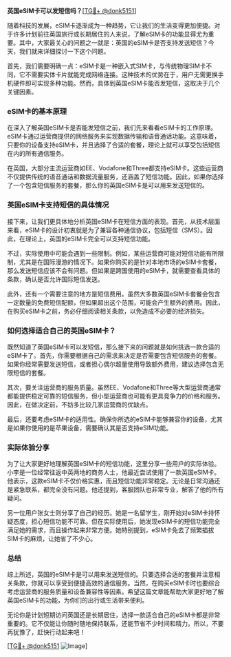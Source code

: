 **英国eSIM卡可以发短信吗？**[[TG💪+ @donk5151](https://t.me/s/donk5151)]

随着科技的发展，eSIM卡逐渐成为一种趋势，它让我们的生活变得更加便捷。对于许多计划前往英国旅行或长期居住的人来说，了解eSIM卡的功能显得尤为重要。其中，大家最关心的问题之一就是：英国的eSIM卡是否支持发送短信？今天，我们就来详细探讨一下这个问题。

首先，我们需要明确一点：eSIM卡是一种嵌入式SIM卡，与传统物理SIM卡不同，它不需要实体卡片就能完成网络连接。这种技术的优势在于，用户无需更换手机硬件即可实现多种功能。然而，具体到英国eSIM卡能否发短信，这取决于几个关键因素。

### eSIM卡的基本原理

在深入了解英国eSIM卡是否能发短信之前，我们先来看看eSIM卡的工作原理。eSIM卡通过运营商提供的网络服务来实现数据传输和语音通话功能。这意味着，只要你的设备支持eSIM卡，并且选择了合适的套餐，理论上就可以享受包括短信在内的所有通信服务。

在英国，大部分主流运营商如EE、Vodafone和Three都支持eSIM卡。这些运营商不仅提供传统的语音通话和数据流量服务，还涵盖了短信功能。因此，如果你选择了一个包含短信服务的套餐，那么你的英国eSIM卡是可以用来发送短信的。

### 英国eSIM卡支持短信的具体情况

接下来，让我们更具体地分析英国eSIM卡在短信方面的表现。首先，从技术层面来看，eSIM卡的设计初衷就是为了兼容各种通信协议，包括短信（SMS）。因此，在理论上，英国的eSIM卡完全可以支持短信功能。

不过，实际使用中可能会遇到一些限制。例如，某些运营商可能对短信功能有所限制，尤其是在国际漫游的情况下。如果你购买的是针对本地市场的eSIM卡套餐，那么发送短信应该不会有问题。但如果是跨国使用的eSIM卡，就需要查看具体的条款，确认是否允许国际短信发送。

此外，还有一个需要注意的地方是短信费用。虽然大多数英国eSIM卡套餐会包含一定数量的免费短信配额，但如果超出这个范围，可能会产生额外的费用。因此，在购买eSIM卡之前，务必仔细阅读相关条款，以免造成不必要的经济损失。

### 如何选择适合自己的英国eSIM卡？

既然知道了英国eSIM卡可以发短信，那么接下来的问题就是如何挑选一款合适的eSIM卡了。首先，你需要根据自己的需求来决定是否需要包含短信服务的套餐。如果你经常需要发送短信，或者担心偶尔超量使用导致额外费用，建议选择包含无限短信的套餐。

其次，要关注运营商的服务质量。虽然EE、Vodafone和Three等大型运营商通常都能提供稳定可靠的短信服务，但小型运营商也可能有更具竞争力的价格和服务。因此，在做决定前，不妨多比较几家运营商的优缺点。

最后，还要考虑eSIM卡的适用性。确保你所选的eSIM卡能够兼容你的设备，尤其是如果你使用的是苹果设备，需要确认其是否支持eSIM功能。

### 实际体验分享

为了让大家更好地理解英国eSIM卡的短信功能，这里分享一些用户的实际体验。小李是一位经常往返中英两地的商务人士，他最近尝试使用了一款英国eSIM卡。他表示，这款eSIM卡不仅价格实惠，而且短信功能非常稳定。无论是日常沟通还是紧急联系，都完全没有问题。他还提到，客服团队也非常专业，解答了他的所有疑问。

另一位用户张女士则分享了自己的经历。她是一名留学生，刚开始对eSIM卡持怀疑态度，担心短信功能不可靠。但在实际使用后，她发现eSIM卡的短信功能完全满足她的需求，而且操作起来非常方便。她特别提到，eSIM卡免去了频繁插拔SIM卡的麻烦，让她省了不少心。

### 总结

综上所述，英国的eSIM卡是可以用来发送短信的。只要选择合适的套餐并注意相关条款，你就可以享受到便捷高效的通信服务。当然，在购买eSIM卡时也要综合考虑运营商的服务质量和设备兼容性等因素。希望这篇文章能帮助大家更好地了解英国eSIM卡的功能，为你们的出行或生活带来便利。

无论你是计划短期访问英国还是长期居住，选择一款适合自己的eSIM卡都是非常重要的。它不仅能让你随时随地保持联系，还能节省不少时间和精力。所以，不要再犹豫了，赶快行动起来吧！

[[TG💪+ @donk5151](https://t.me/s/donk5151) ![Image](https://i.postimg.cc/rwNCRYN7/Snipaste-2025-04-30-17-27-05.png)]